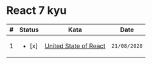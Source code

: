 # React 7 kyu

| #   | Status                  | Kata                                                                            | Date         |
| --- | ----------------------- | ------------------------------------------------------------------------------- | ------------ |
| 1   | <ul><li> [x] </li></ul> | [United State of React](https://www.codewars.com/kata/5a830fa2373c2ec8eb00019d) | `21/08/2020` |
